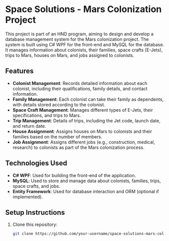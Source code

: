 # Space Solutions - Mars Colonization Project

This project is part of an HND program, aiming to design and develop a database management system for the Mars colonization project. The system is built using C# WPF for the front-end and MySQL for the database. It manages information about colonists, their families, space crafts (E-Jets), trips to Mars, houses on Mars, and jobs assigned to colonists.

## Features

- **Colonist Management**: Records detailed information about each colonist, including their qualifications, family details, and contact information.
- **Family Management**: Each colonist can take their family as dependents, with details stored according to the colonist.
- **Space Craft Management**: Manages different types of E-Jets, their specifications, and trips to Mars.
- **Trip Management**: Details of trips, including the Jet code, launch date, and return date.
- **House Assignment**: Assigns houses on Mars to colonists and their families based on the number of members.
- **Job Assignment**: Assigns different jobs (e.g., construction, medical, research) to colonists as part of the Mars colonization process.

## Technologies Used

- **C# WPF**: Used for building the front-end of the application.
- **MySQL**: Used to store and manage data about colonists, families, trips, space crafts, and jobs.
- **Entity Framework**: Used for database interaction and ORM (optional if implemented).

## Setup Instructions

1. Clone this repository:
   ```bash
   git clone https://github.com/your-username/space-solutions-mars-colonization.git
